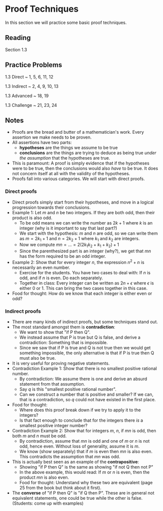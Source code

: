 # Proof Techniques

In this section we will practice some basic proof techniques.

## Reading

Section 1.3

## Practice Problems

1.3 Direct
  ~ 1, 5, 6, 11, 12

1.3 Indirect
  ~ 2, 4, 9, 10, 13

1.3 Advanced
  ~ 18, 19

1.3 Challenge
  ~ 21, 23, 24

## Notes

- Proofs are the bread and butter of a mathematician's work. Every assertion we make needs to be proven.
- All assertions have two parts:
    - **hypotheses** are the things we assume to be true
    - **conclusions** are the things are trying to deduce as being true *under the assumption* that the hypotheses are true.
- This is paramount: A proof is simply evidence that if the hypotheses were to be true, then the conclusions would also *have* to be true. It does not concern itself at all with the validity of the hypotheses.
- Proofs fall into various categories. We will start with direct proofs.

### Direct proofs

- Direct proofs simply start from their hypotheses, and move in a logical progression towards their conclusions.
- Example 1: Let $m$ and $n$ be two integers. If they are both odd, then their product is also odd.
    - To be odd means we can write the number as $2k+1$ where $k$ is an integer (why is it important to say that last part?)
    - We start with the hypothesis: $m$ and $n$ are odd, so we can write them as $m = 2k_1 + 1$ and $n = 2k_2 + 1$ where $k_1$ and $k_2$ are integers.
    - Now we compute $mn = ... = 2(2k_1k_2 + k_1 + k_2) + 1$
    - Since the parenthesized part is an integer (why?), we get that $mn$ has the form required to be an odd integer.
- Example 2: Show that for every integer $n$, the expression $n^2+n$ is necessarily an even number.
    - Exercise for the students. You have two cases to deal with: If $n$ is odd, and if $n$ is even. Do each separately.
    - Together in class: Every integer can be written as $2n+\epsilon$ where $\epsilon$ is either 0 or 1. This can bring the two cases together in this case.
- Food for thought: How do we know that each integer is either even or odd?

### Indirect proofs

- There are many kinds of indirect proofs, but some techniques stand out.
- The most standard amongst them is **contradiction**:
    - We want to show that "if P then Q".
    - We instead assume that P is true but Q is false, and derive a contradiction: Something that is impossible.
    - Since we saw that if P is true and Q is not true then we would get something impossible, the only alternative is that if P is true then Q must also be true.
- It is very useful for proving negative statements.
- Contradiction Example 1: Show that there is no smallest positive rational number.
    - By contradiction: We assume there is one and derive an absurd statement from that assumption.
    - Say $q$ is this "smallest positive rational number".
    - Can we construct a number that is positive and smaller? If we can, that is a contradiction, so $q$ could not have existed in the first place.
- Food for thought:
    - Where does this proof break down if we try to apply it to the integers?
    - Is that fact enough to conclude that for the integers there *is* a smallest positive integer number?
- Contradiction Example 2: Show that for integers $m$, $n$, if $mn$ is odd, then both $m$ and $n$ must be odd.
    - By contradiction, assume that $mn$ is odd and one of $m$ or $n$ is not odd, hence even. Without loss of generality, assume it is $m$.
    - We know (show separately) that if $m$ is even then $mn$ is also even. This contradicts the assumption that $mn$ was odd.
- This is actually best seen as an example of the **contrapositive**:
    - Showing "if P then Q" is the same as showing "if not Q then not P"
    - In the above example, this would read: If $m$ or $n$ is even, then the product $mn$ is also even.
    - Food for thought: Understand why these two are equivalent (page 25 from the book but think about it first).
- The **converse** of "if P then Q" is "if Q then P". These are in general not equivalent statements, one could be true while the other is false. (Students: come up with examples)
